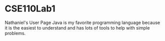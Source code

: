 # CSE110Lab1
Nathaniel's User Page
Java is my favorite programming language because it is the easiest to understand and has lots of tools to help with simple problems.